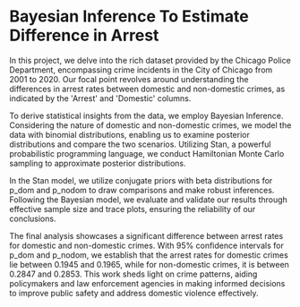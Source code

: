 # Bayesian Inference To Estimate Difference in Arrest
In this project, we delve into the rich dataset provided by the Chicago Police Department, encompassing crime incidents in the City of Chicago from 2001 to 2020. Our focal point revolves around understanding the differences in arrest rates between domestic and non-domestic crimes, as indicated by the 'Arrest' and 'Domestic' columns.

To derive statistical insights from the data, we employ Bayesian Inference. Considering the nature of domestic and non-domestic crimes, we model the data with binomial distributions, enabling us to examine posterior distributions and compare the two scenarios. Utilizing Stan, a powerful probabilistic programming language, we conduct Hamiltonian Monte Carlo sampling to approximate posterior distributions.

In the Stan model, we utilize conjugate priors with beta distributions for p_dom and p_nodom to draw comparisons and make robust inferences. Following the Bayesian model, we evaluate and validate our results through effective sample size and trace plots, ensuring the reliability of our conclusions.

The final analysis showcases a significant difference between arrest rates for domestic and non-domestic crimes. With 95% confidence intervals for p_dom and p_nodom, we establish that the arrest rates for domestic crimes lie between 0.1945 and 0.1965, while for non-domestic crimes, it is between 0.2847 and 0.2853. This work sheds light on crime patterns, aiding policymakers and law enforcement agencies in making informed decisions to improve public safety and address domestic violence effectively.
